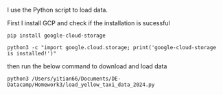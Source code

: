 I use the Python script to load data. 

First I install GCP and check if the installation is sucessful 
```ssh
pip install google-cloud-storage
```

```ssh
python3 -c "import google.cloud.storage; print('google-cloud-storage is installed!')"
```

then run the below command to download and load data
```ssh
python3 /Users/yitian66/Documents/DE-Datacamp/Homework3/load_yellow_taxi_data_2024.py
```
